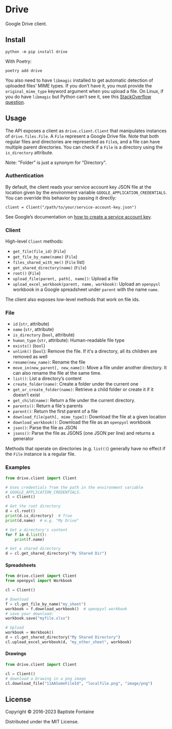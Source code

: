 # Drive

Google Drive client.

## Install

    python -m pip install drive

With Poetry:

    poetry add drive

You also need to have `libmagic` installed to get automatic detection of uploaded files’ MIME types. If you don’t have
it, you must provide the `original_mime_type` keyword argument when you upload a file.
On Linux, if you do have `libmagic` but Python can’t see it, see this [StackOverflow question][so].

[so]: https://stackoverflow.com/q/7880454/735926

## Usage

The API exposes a client as `drive.client.Client` that manipulates instances of
`drive.files.File`. A `File` represent a Google Drive file. Note that both
regular files and directories are represented as `File`s, and a file can have
multiple parent directories. You can check if a `File` is a directory using the
`is_directory` attribute.

Note: "Folder" is just a synonym for "Directory".

### Authentication

By default, the client reads your service account key JSON file at the location
given by the environment variable `GOOGLE_APPLICATION_CREDENTIALS`. You can
override this behavior by passing it directly:

    client = Client("/path/to/your/service-account-key.json")

See Google’s documentation on [how to create a service account key][k].

[k]: https://cloud.google.com/iam/docs/creating-managing-service-account-keys

### Client

High-level `Client` methods:

* `get_file(file_id)` (`File`)
* `get_file_by_name(name)` (`File`)
* `files_shared_with_me()` (`File` list)
* `get_shared_directory(name)` (`File`)
* `root()` (`File`)
* `upload_file(parent, path[, name])`: Upload a file
* `upload_excel_workbook(parent, name, workbook)`: Upload an `openpyxl`
  workbook in a Google spreadsheet under `parent` with the name `name`.

The client also exposes low-level methods that work on file ids.

### File

* `id` (`str`, attribute)
* `name` (`str`, attribute)
* `is_directory` (`bool`, attribute)
* `human_type` (`str`, attribute): Human-readable file type
* `exists()` (`bool`)
* `unlink()` (`bool`): Remove the file. If it's a directory, all its children
  are removed as well
* `rename(new_name)`: Rename the file
* `move_in(new_parent[, new_name])`: Move a file under another directory. It
  can also rename the file at the same time.
* `list()`: List a directory’s content
* `create_folder(name)`: Create a folder under the current one
* `get_or_create_folder(name)`: Retrieve a child folder or create it if it
  doesn’t exist
* `get_child(name)`: Return a file under the current directory.
* `parents()`: Return a file's parents
* `parent()`: Return the first parent of a file
* `download_file(path[, mime_type])`: Download the file at a given location
* `download_workbook()`: Download the file as an `openpyxl` workbook
* `json()`: Parse the file as JSON
* `jsons()`: Parse the file as JSONS (one JSON per line) and returns a generator

Methods that operate on directories (e.g. `list()`) generally have no effect if
the `File` instance is a regular file.

### Examples

```python
from drive.client import Client

# Uses credentials from the path in the environment variable
# GOOGLE_APPLICATION_CREDENTIALS.
cl = Client()

# Get the root directory
d = cl.root()
print(d.is_directory)  # True
print(d.name)  # e.g. "My Drive"

# Get a directory's content
for f in d.list():
    print(f.name)

# Get a shared directory
d = cl.get_shared_directory("My Shared Dir")
```

#### Spreadsheets

```python
from drive.client import Client
from openpyxl import Workbook

cl = Client()

# Download
f = cl.get_file_by_name("my_sheet")
workbook = f.download_workbook()  # openpyxl workbook
# save your download:
workbook.save("myfile.xlsx")

# Upload
workbook = Workbook()
d = cl.get_shared_directory("My Shared Directory")
cl.upload_excel_workbook(d, "my_other_sheet", workbook)
```

#### Drawings

```python
from drive.client import Client

cl = Client()
# download a Drawing in a png image
cl.download_file("11AASomeFileId", "localfile.png", "image/png")
```

## License

Copyright © 2016-2023 Baptiste Fontaine

Distributed under the MIT License.
